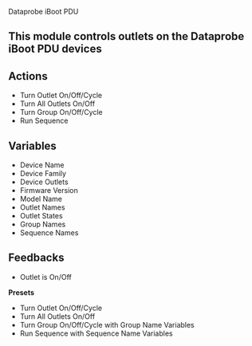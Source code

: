 Dataprobe iBoot PDU

## This module controls outlets on the Dataprobe iBoot PDU devices

## Actions

- Turn Outlet On/Off/Cycle
- Turn All Outlets On/Off
- Turn Group On/Off/Cycle
- Run Sequence

## Variables

- Device Name
- Device Family
- Device Outlets
- Firmware Version
- Model Name
- Outlet Names
- Outlet States
- Group Names
- Sequence Names

## Feedbacks

- Outlet is On/Off

**Presets**

- Turn Outlet On/Off/Cycle
- Turn All Outlets On/Off
- Turn Group On/Off/Cycle with Group Name Variables
- Run Sequence with Sequence Name Variables